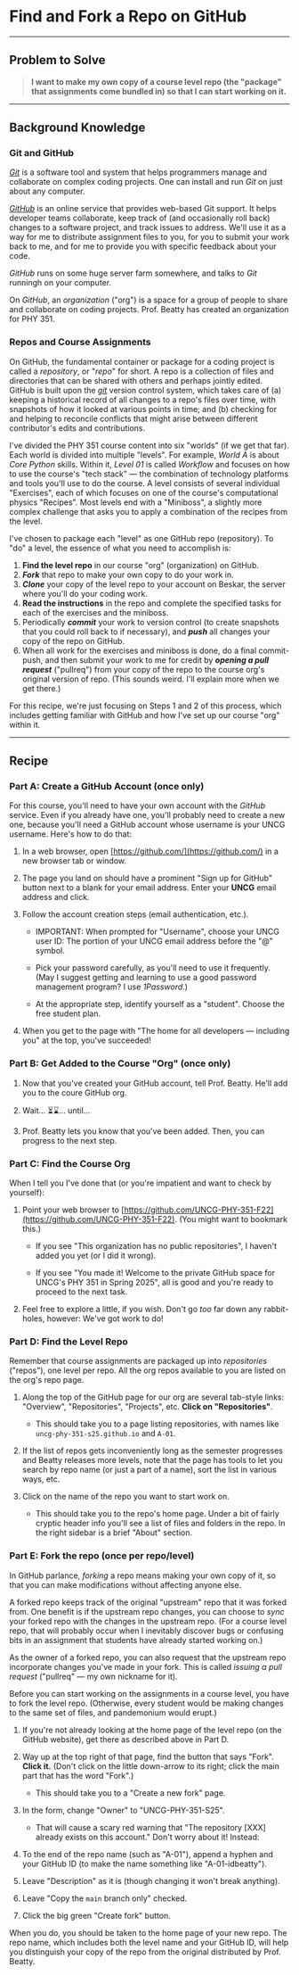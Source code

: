# Find and Fork a Repo on GitHub
___

## Problem to Solve

> **I want to make my own copy of a course level repo (the "package" that assignments come bundled in) so that I can start working on it.**
___

## Background Knowledge

### Git and GitHub

[_Git_](https://git-scm.com/) is a software tool and system that helps programmers manage and collaborate on complex coding projects. One can install and run _Git_ on just about any computer.

[_GitHub_](https://github.com/) is an online service that provides web-based Git support. It helps developer teams collaborate, keep track of (and occasionally roll back) changes to a software project, and track issues to address. We'll use it as a way for me to distribute assignment files to you, for you to submit your work back to me, and for me to provide you with specific feedback about your code.

_GitHub_ runs on some huge server farm somewhere, and talks to _Git_ runningh on your computer.

On _GitHub_, an _organization_ ("org") is a space for a group of people to share and collaborate on coding projects. Prof. Beatty has created an organization for PHY 351.


### Repos and Course Assignments

On GitHub, the fundamental container or package for a coding project is called a _repository_, or "_repo_" for short. A repo is a collection of files and directories that can be shared with others and perhaps jointly edited. GitHub is built upon the [_git_](https://git-scm.com/) version control system, which takes care of (a) keeping a historical record of all changes to a repo's files over time, with snapshots of how it looked at various points in time; and (b) checking for and helping to reconcile conflicts that might arise between different contributor's edits and contributions.

I've divided the PHY 351 course content into six "worlds" (if we get that far). Each world is divided into multiple "levels". For example, _World A_ is about _Core Python_ skills. Within it, _Level 01_ is called _Workflow_ and focuses on how to use the course's "tech stack" — the combination of technology platforms and tools you'll use to do the course. A level consists of several individual "Exercises", each of which focuses on one of the course's computational physics "Recipes". Most levels end with a "Miniboss", a slightly more complex challenge that asks you to apply a combination of the recipes from the level.

I've chosen to package each "level" as one GitHub repo (repository). To "do" a level, the essence of what you need to accomplish is:

1. **Find the level repo** in our course "org" (organization) on GitHub.
2. **_Fork_** that repo to make your own copy to do your work in.
2. **_Clone_** your copy of the level repo to your account on Beskar, the server where you'll do your coding work.
3. **Read the instructions** in the repo and complete the specified tasks for each of the exercises and the miniboss.
4. Periodically **_commit_** your work to version control (to create snapshots that you could roll back to if necessary), and **_push_** all changes your copy of the repo on GitHub.
4. When all work for the exercises and miniboss is done, do a final commit-push, and then submit your work to me for credit by **_opening a pull request_** ("pullreq") from your copy of the repo to the course org's original version of repo. (This sounds weird. I'll explain more when we get there.)

For this recipe, we're just focusing on Steps 1 and 2 of this process, which includes getting familiar with GitHub and how I've set up our course "org" within it.
___

## Recipe

### Part A: Create a GitHub Account (once only)

For this course, you'll need to have your own account with the _GitHub_ service. Even if you already have one, you'll probably need to create a new one, because you'll need a GitHub account whose username is your UNCG username. Here's how to do that:

1. In a web browser, open [https://github.com/](https://github.com/) in a new browser tab or window.

1. The page you land on should have a prominent "Sign up for GitHub" button next to a blank for your email address. Enter your **UNCG** email address and click.

1. Follow the account creation steps (email authentication, etc.).

    * IMPORTANT: When prompted for "Username", choose your UNCG user ID: The portion of your UNCG email address before the "@" symbol.
    
    * Pick your password carefully, as you'll need to use it frequently. (May I suggest getting and learning to use a good password management program? I use _1Password_.)

    * At the appropriate step, identify yourself as a "student". Choose the free student plan.

1. When you get to the page with "The home for all developers — including you" at the top, you've succeeded!


### Part B: Get Added to the Course "Org" (once only)

1. Now that you've created your GitHub account, tell Prof. Beatty. He'll add you to the coure GitHub org.

1. Wait… ⏳⌛️… until…

1. Prof. Beatty lets you know that you've been added. Then, you can progress to the next step.


### Part C: Find the Course Org

When I tell you I've done that (or you're impatient and want to check by yourself):

1. Point your web browser to [https://github.com/UNCG-PHY-351-F22](https://github.com/UNCG-PHY-351-F22). (You might want to bookmark this.)

    * If you see "This organization has no public repositories", I haven't added you yet (or I did it wrong).

    * If you see "You made it! Welcome to the private GitHub space for UNCG's PHY 351 in Spring 2025", all is good and you're ready to proceed to the next task.

2. Feel free to explore a little, if you wish. Don't go _too_ far down any rabbit-holes, however: We've got work to do!

### Part D: Find the Level Repo

Remember that course assignments are packaged up into _repositories_ ("repos"), one level per repo. All the org repos available to you are listed on the org's repo page.

1. Along the top of the GitHub page for our org are several tab-style links: "Overview", "Repositories", "Projects", etc. **Click on "Repositories"**.
    - This should take you to a page listing repositories, with names like `uncg-phy-351-s25.github.io` and `A-01`.

1. If the list of repos gets inconveniently long as the semester progresses and Beatty releases more levels, note that the page has tools to let you search by repo name (or just a part of a name), sort the list in various ways, etc.

1. Click on the name of the repo you want to start work on.
    - This should take you to the repo's home page. Under a bit of fairly cryptic header info you'll see a list of files and folders in the repo. In the right sidebar is a brief "About" section.


### Part E: Fork the repo (once per repo/level)

In GitHub parlance, _forking_ a repo means making your own copy of it, so that you can make modifications without affecting anyone else.

A forked repo keeps track of the original "upstream" repo that it was forked from. One benefit is if the upstream repo changes, you can choose to _sync_ your forked repo with the changes in the upstream repo. (For a course level repo, that will probably occur when I inevitably discover bugs or confusing bits in an assignment that students have already started working on.)

As the owner of a forked repo, you can also request that the upstream repo incorporate changes you've made in your fork. This is called _issuing a pull request_ ("pullreq" — my own nickname for it).

Before you can start working on the assignments in a course level, you have to fork the level repo. (Otherwise, every student would be making changes to the same set of files, and pandemonium would erupt.)

1. If you're not already looking at the home page of the level repo (on the GitHub website), get there as described above in Part D.

1. Way up at the top right of that page, find the button that says "Fork". **Click it.** (Don't click on the little down-arrow to its right; click the main part that has the word "Fork".)
    - This should take you to a "Create a new fork" page.

1. In the form, change "Owner" to "UNCG-PHY-351-S25".
    - That will cause a scary red warning that "The repository \[XXX\] already exists on this account." Don't worry about it! Instead:

1. To the end of the repo name (such as "A-01"), append a hyphen and your GitHub ID (to make the name something like "A-01-idbeatty").

1. Leave "Description" as it is (though changing it won't break anything).

1. Leave "Copy the `main` branch only" checked.

1. Click the big green "Create fork" button.

When you do, you should be taken to the home page of your new repo. The repo name, which includes both the level name and your GitHub ID, will help you distinguish your copy of the repo from the original distributed by Prof. Beatty.

